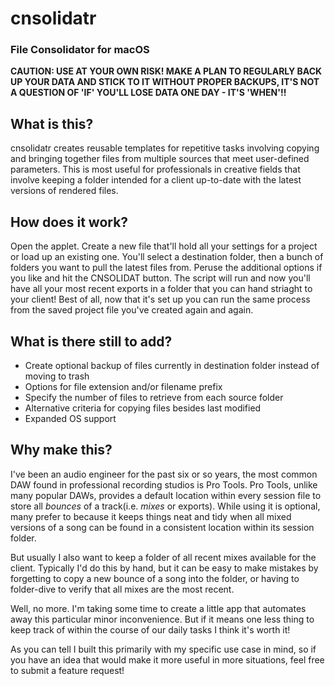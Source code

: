 # cnsolidatr
### File Consolidator for macOS

**CAUTION: USE AT YOUR OWN RISK!
MAKE A PLAN TO REGULARLY BACK UP YOUR DATA AND STICK TO IT
WITHOUT PROPER BACKUPS, IT'S NOT A QUESTION OF 'IF' YOU'LL LOSE DATA ONE DAY - IT'S 'WHEN'!!**

## What is this?

cnsolidatr creates reusable templates for repetitive tasks involving copying and bringing together files from multiple sources that meet user-defined parameters. This is most useful for professionals in creative fields that involve keeping a folder intended for a client up-to-date with the latest versions of rendered files.

## How does it work?

Open the applet. Create a new file that'll hold all your settings for a project or load up an existing one. You'll select a destination folder, then a bunch of folders you want to pull the latest files from. Peruse the additional options if you like and hit the CNSOLIDAT button. The script will run and now you'll have all your most recent exports in a folder that you can hand striaght to your client! Best of all, now that it's set up you can run the same process from the saved project file you've created again and again.

## What is there still to add?

* Create optional backup of files currently in destination folder instead of moving to trash
* Options for file extension and/or filename prefix
* Specify the number of files to retrieve from each source folder
* Alternative criteria for copying files besides last modified
* Expanded OS support

## Why make this?

I've been an audio engineer for the past six or so years, the most common DAW found in professional recording studios is Pro Tools. Pro Tools, unlike many popular DAWs, provides a default location within every session file to store all *bounces* of a track(i.e. *mixes* or exports). While using it is optional, many prefer to because it keeps things neat and tidy when all mixed versions of a song can be found in a consistent location within its session folder.

But usually I also want to keep a folder of all recent mixes available for the client. Typically I'd do this by hand, but it can be easy to make mistakes by forgetting to copy a new bounce of a song into the folder, or having to folder-dive to verify that all mixes are the most recent.

Well, no more. I'm taking some time to create a little app that automates away this particular minor inconvenience. But if it means one less thing to keep track of within the course of our daily tasks I think it's worth it!

As you can tell I built this primarily with my specific use case in mind, so if you have an idea that would make it more useful in more situations, feel free to submit a feature request!